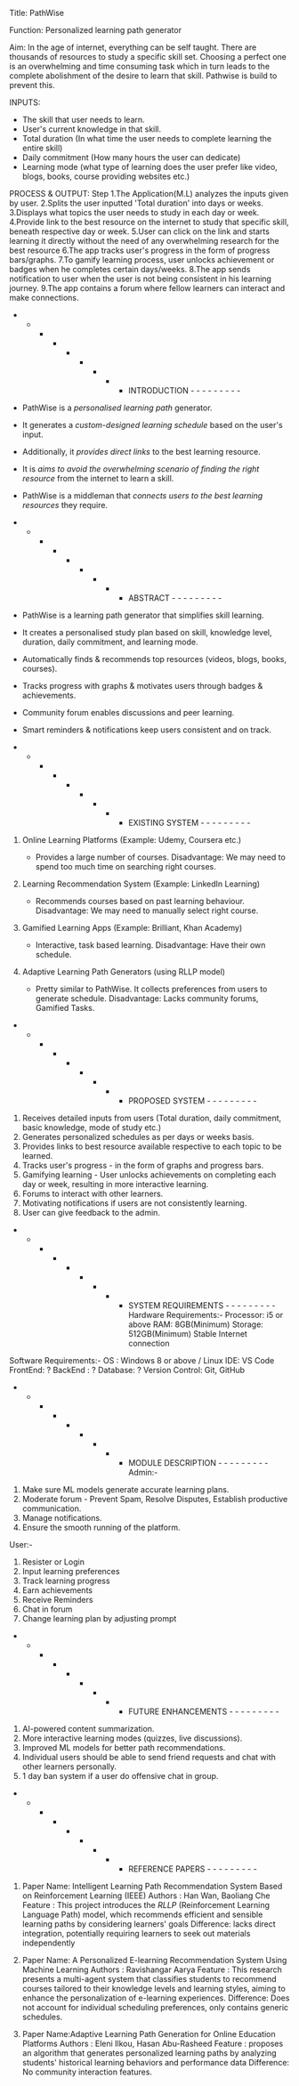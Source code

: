 Title: PathWise

Function: Personalized learning path generator

Aim: In the age of internet, everything can be self taught. There are thousands of resources to study a specific skill set. Choosing a perfect one is an overwhelming and time consuming task which in turn leads to the complete abolishment of the desire to learn that skill. Pathwise is build to prevent this.

INPUTS:
- The skill that user needs to learn.
- User's current knowledge in that skill.
- Total duration (In what time the user needs to complete learning the entire skill)
- Daily commitment (How many hours the user can dedicate)
- Learning mode (what type of learning does the user prefer like video, blogs, books, course providing websites etc.)

PROCESS & OUTPUT:
 Step 1.The Application(M.L) analyzes the inputs given by user.
      2.Splits the user inputted 'Total duration' into days or weeks.
      3.Displays what topics the user needs to study in each day or week.
      4.Provide link to the best resource on the internet to study that specific skill, beneath respective day or week.
      5.User can click on the link and starts learning it directly without the need of any overwhelming research for the best resource
      6.The app tracks user's progress in the form of progress bars/graphs.
      7.To gamify learning process, user unlocks achievement or badges when he completes certain days/weeks.
      8.The app sends notification to user when the user is not being consistent in his learning journey.
      9.The app contains a forum where fellow learners can interact and make connections.


- - - - - - - - - INTRODUCTION - - - - - - - - - 
- PathWise is a *personalised learning path* generator.
- It generates a *custom-designed learning schedule* based on the user's input.
- Additionally, it *provides direct links* to the best learning resource.
- It is *aims to avoid the overwhelming scenario of finding the right resource* from the internet to learn a skill.
- PathWise is a middleman that *connects users to the best learning resources* they require.



- - - - - - - - - ABSTRACT - - - - - - - - -
- PathWise is a learning path generator that simplifies skill learning.
- It creates a personalised study plan based on skill, knowledge level, duration, daily commitment, and learning mode.
- Automatically finds & recommends top resources (videos, blogs, books, courses).
- Tracks progress with graphs & motivates users through badges & achievements.
- Community forum enables discussions and peer learning.
- Smart reminders & notifications keep users consistent and on track.


- - - - - - - - - EXISTING SYSTEM - - - - - - - - -
1. Online Learning Platforms (Example: Udemy, Coursera etc.)
   - Provides a large number of courses.
   Disadvantage: We may need to spend too much time on searching right courses.

2. Learning Recommendation System (Example: LinkedIn Learning)
   - Recommends courses based on past learning behaviour.
   Disadvantage: We may need to manually select right course.

3. Gamified Learning Apps (Example: Brilliant, Khan Academy)
   - Interactive, task based learning.
   Disadvantage: Have their own schedule.

4. Adaptive Learning Path Generators (using RLLP model)
   - Pretty similar to PathWise. It collects preferences from users to generate schedule.
   Disadvantage: Lacks community forums, Gamified Tasks.  


- - - - - - - - - PROPOSED SYSTEM - - - - - - - - - 
1. Receives detailed inputs from users (Total duration, daily commitment, basic knowledge, mode of study etc.)
2. Generates personalized schedules as per days or weeks basis.
3. Provides links to best resource available respective to each topic to be learned.
4. Tracks user's progress - in the form of graphs and progress bars.
5. Gamifying learning - User unlocks achievements on completing each day or week, resulting in more interactive learning.
6. Forums to interact with other learners.
7. Motivating notifications if users are not consistently learning.
8. User can give feedback to the admin.


- - - - - - - - - SYSTEM REQUIREMENTS - - - - - - - - - 
Hardware Requirements:-
Processor: i5 or above
RAM: 8GB(Minimum)
Storage: 512GB(Minimum)
Stable Internet connection

Software Requirements:-
OS : Windows 8 or above / Linux
IDE: VS Code
FrontEnd: ?
BackEnd : ?
Database: ?
Version Control: Git, GitHub


- - - - - - - - - MODULE DESCRIPTION - - - - - - - - - 
Admin:-
1. Make sure ML models generate accurate learning plans.
2. Moderate forum - Prevent Spam, Resolve Disputes, Establish productive communication. 
3. Manage notifications.
4. Ensure the smooth running of the platform.

User:-
1. Resister or Login
2. Input learning preferences
3. Track learning progress
4. Earn achievements
5. Receive Reminders
6. Chat in forum
7. Change learning plan by adjusting prompt


- - - - - - - - - FUTURE ENHANCEMENTS  - - - - - - - - - 
1. AI-powered content summarization.
2. More interactive learning modes (quizzes, live discussions).
3. Improved ML models for better path recommendations.
4. Individual users should be able to send friend requests and chat with other learners personally.
5. 1 day ban system if a user do offensive chat in group.


- - - - - - - - - REFERENCE PAPERS - - - - - - - - - 
1. Paper Name: Intelligent Learning Path Recommendation System Based on Reinforcement Learning (IEEE)
   Authors   : Han Wan, Baoliang Che
   Feature   : This project introduces the *RLLP* (Reinforcement Learning Language Path) model, which recommends efficient and sensible learning paths by considering learners' goals
   Difference: lacks direct integration, potentially requiring learners to seek out materials independently

2. Paper Name: A Personalized E-learning Recommendation System Using Machine Learning
   Authors   : Ravishangar Aarya
   Feature   : This research presents a multi-agent system that classifies students to recommend courses tailored to their knowledge levels and learning styles, aiming to enhance the personalization of e-learning experiences.
   Difference: Does not account for individual scheduling preferences, only contains generic schedules.

3. Paper Name:Adaptive Learning Path Generation for Online Education Platforms
   Authors   : Eleni Ilkou, Hasan Abu-Rasheed
   Feature   : proposes an algorithm that generates personalized learning paths by analyzing students' historical learning behaviors and performance data
   Difference: No community interaction features.












